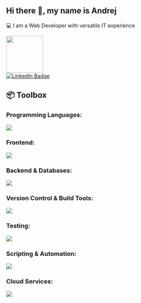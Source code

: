 <h2 align="start">Hi there 👋, my name is Andrej</h2>
<p align="start">💻 I am a Web Developer with versatile IT experience</p>
<div id="header" align="start">
  <img src="https://media.giphy.com/media/6ib6KPmkeAjDTxMxij/giphy.gif" width="100"/>
</div>
  <a href="https://www.linkedin.com/in/andrej-berezni">
  <img src="https://img.shields.io/badge/LinkedIn-blue?style=for-the-badge&logo=linkedin&logoColor=white" alt="LinkedIn Badge"/>
  </a>
<h2>📦 Toolbox</h2>
 <h3><b>Programming Languages:</b></h3>
  <p align="start">
  <a href="https://skillicons.dev">
    <img src="https://skillicons.dev/icons?i=javascript,typescript,html,css&perline=5" />
  </a>
</p>
 <h3><b>Frontend:</b></h3>
  <p align="start">
  <a href="https://skillicons.dev">
    <img src="https://skillicons.dev/icons?i=react,nextjs,redux,tailwind,styledcomponents,bootstrap,materialui&perline=5" />
  </a>
</p>
<h3><b>Backend & Databases:</b></h3>
 <p align="start">
  <a href="https://skillicons.dev">
    <img src="https://skillicons.dev/icons?i=nodejs,express,nestjs,firebase,mysql,postgres,mongodb&perline=5" />
  </a>
</p>
<h3><b>Version Control & Build Tools:</b></h3>
 <p align="start">
  <a href="https://skillicons.dev">
    <img src="https://skillicons.dev/icons?i=git,github,gitlab,webpack,vite&perline=5" />
  </a>
</p>
<h3><b>Testing:</b></h3>
 <p align="start">
  <a href="https://skillicons.dev">
    <img src="https://skillicons.dev/icons?i=cypress,jest&perline=5" />
  </a>
</p>
<h3><b>Scripting & Automation:</b></h3>
 <p align="start">
  <a href="https://skillicons.dev">
    <img src="https://skillicons.dev/icons?i=bash,powershell&perline=5" />
  </a>
</p>
<h3><b>Cloud Services:</b></h3>
 <p align="start">
  <a href="https://skillicons.dev">
    <img src="https://skillicons.dev/icons?i=azure,aws&perline=5" />
  </a>
</p>
<br/>
<h2></h2>
<div align="center">
<img src="https://komarev.com/ghpvc/?username=AndrejBerezni&style=flat-square&color=orange" alt="" />
</div>
